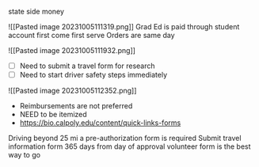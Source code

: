 state side money

![[Pasted image 20231005111319.png]]
Grad Ed is paid through student account
first come first serve
Orders are same day



![[Pasted image 20231005111932.png]]

- [ ] Need to submit a travel form for research
- [ ] Need to start driver safety steps immediately

![[Pasted image 20231005112352.png]]

- Reimbursements are not preferred 
- NEED to be itemized
- https://bio.calpoly.edu/content/quick-links-forms

Driving beyond 25 mi a pre-authorization form is required
Submit travel information form
365 days from day of approval
volunteer form is the best way to go
